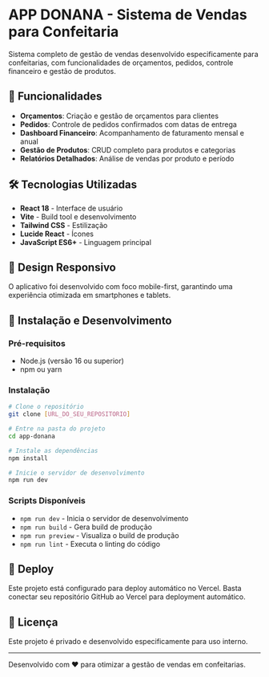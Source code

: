 # APP DONANA - Sistema de Vendas para Confeitaria

Sistema completo de gestão de vendas desenvolvido especificamente para confeitarias, com funcionalidades de orçamentos, pedidos, controle financeiro e gestão de produtos.

## 🚀 Funcionalidades

- **Orçamentos**: Criação e gestão de orçamentos para clientes
- **Pedidos**: Controle de pedidos confirmados com datas de entrega
- **Dashboard Financeiro**: Acompanhamento de faturamento mensal e anual
- **Gestão de Produtos**: CRUD completo para produtos e categorias
- **Relatórios Detalhados**: Análise de vendas por produto e período

## 🛠️ Tecnologias Utilizadas

- **React 18** - Interface de usuário
- **Vite** - Build tool e desenvolvimento
- **Tailwind CSS** - Estilização
- **Lucide React** - Ícones
- **JavaScript ES6+** - Linguagem principal

## 📱 Design Responsivo

O aplicativo foi desenvolvido com foco mobile-first, garantindo uma experiência otimizada em smartphones e tablets.

## 🔧 Instalação e Desenvolvimento

### Pré-requisitos
- Node.js (versão 16 ou superior)
- npm ou yarn

### Instalação
```bash
# Clone o repositório
git clone [URL_DO_SEU_REPOSITORIO]

# Entre na pasta do projeto
cd app-donana

# Instale as dependências
npm install

# Inicie o servidor de desenvolvimento
npm run dev
```

### Scripts Disponíveis
- `npm run dev` - Inicia o servidor de desenvolvimento
- `npm run build` - Gera build de produção
- `npm run preview` - Visualiza o build de produção
- `npm run lint` - Executa o linting do código

## 🚀 Deploy

Este projeto está configurado para deploy automático no Vercel. Basta conectar seu repositório GitHub ao Vercel para deployment automático.

## 📄 Licença

Este projeto é privado e desenvolvido especificamente para uso interno.

---

Desenvolvido com ❤️ para otimizar a gestão de vendas em confeitarias.